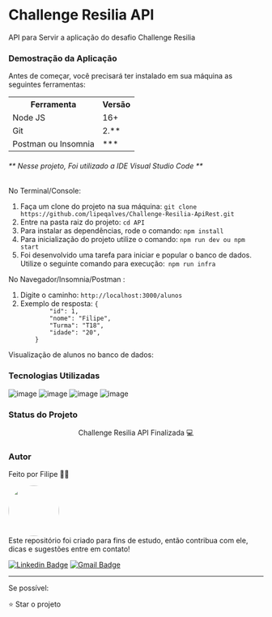 <h1>Challenge Resilia API</h1>
<p>API para Servir a aplicação do desafio Challenge Resilia</p>


<h3>Demostração da Aplicação</h3>
<p>Antes de começar, você precisará ter instalado em sua máquina as seguintes ferramentas:</p>
<table>
<tr>
	<th>Ferramenta</th>
	<th>Versão</th>
</tr>
<tr>
	<td>Node JS</td>
	<td>16+</td>
</tr>
<tr>
	<td>Git</td>
	<td>2.**</td>
</tr>
<tr>
	<td>Postman ou Insomnia</td>
	<td>***</td>
</tr>
</table>

<h6>** Nesse projeto, Foi utilizado a IDE Visual Studio Code **</h6>
No Terminal/Console:
<ol>
	<li>Faça um clone do projeto na sua máquina: <code>git clone https://github.com/lipeqalves/Challenge-Resilia-ApiRest.git</code></li>
	<li>Entre na pasta raiz do projeto: <code>cd API</code></li> 
	<li>Para instalar as dependências, rode o comando: <code>npm install</code>
	<li>Para inicialização do projeto utilize o comando: <code>npm run dev ou npm start</code></li>
	<li>Foi desenvolvido uma tarefa para iniciar e popular o banco de dados. Utilize o seguinte comando para execução:<code> npm run infra</code></li>
</ol>

No Navegador/Insomnia/Postman :
<ol>
	<li>Digite o caminho: <code>http://localhost:3000/alunos</code></li>
	<li>Exemplo de resposta: <code>{
		"id": 1,
		"nome": "Filipe",
		"Turma": "T18",
		"idade": "20",
	}</code></li> 
	</li>
</ol>


<p>Visualização de alunos no banco de dados: </p>

<h3>Tecnologias Utilizadas</h3>

![image](https://img.shields.io/badge/Node.js-43853D?style=for-the-badge&logo=node.js&logoColor=white)
![image](https://img.shields.io/badge/SQLite-07405E?style=for-the-badge&logo=sqlite&logoColor=white)
![image](https://img.shields.io/badge/Express.js-404D59?style=for-the-badge) 
![image](https://img.shields.io/badge/Heroku-430098?style=for-the-badge&logo=heroku&logoColor=white)

<h3>Status do Projeto</h3>

<p align="center"> Challenge Resilia API Finalizada 💻 </p>

<h3>Autor</h3>

Feito por Filipe 👋🏽

 <img style="border-radius: 50%;" src="https://avatars.githubusercontent.com/u/102266909?s=400&u=2e5691364ba12e5323467556079a711c17e7a73c&v=4" width="100px;" alt=""/>
 <br />
Este repositório foi criado para fins de estudo, então contribua com ele, dicas e sugestões entre em contato!<br>

[![Linkedin Badge](https://img.shields.io/badge/-Filipe-blue?style=flat-square&logo=Linkedin&logoColor=white&link=https://www.linkedin.com/in/filipeqalves/)](https://www.linkedin.com/in/filipeqalves/)
[![Gmail Badge](https://img.shields.io/badge/-lipeqa@gmail.com-c14438?style=flat-square&logo=Gmail&logoColor=white&link=mailto:lipeqa@gmail.com)](mailto:lipeqa@gmail.com)
<hr>

Se possível:

⭐️  Star o projeto

